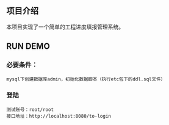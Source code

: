 ## 项目介绍
本项目实现了一个简单的工程进度填报管理系统。
## RUN DEMO
### 必要条件：
    mysql下创建数据库admin，初始化数据脚本（执行etc包下的ddl.sql文件）
### 登陆
    测试账号：root/root
    接口地址：http://localhost:8080/to-login










